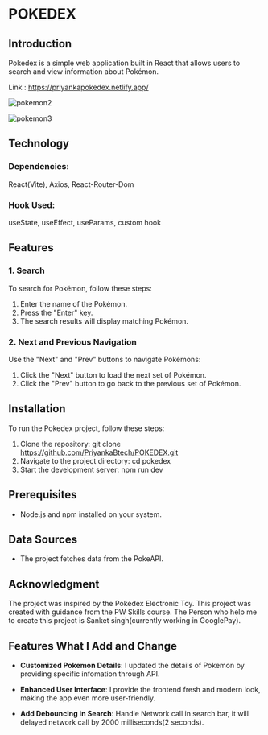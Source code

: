 # POKEDEX

## Introduction
Pokedex is a simple web application built in React that allows users to search and view information about Pokémon.

Link : https://priyankapokedex.netlify.app/

![pokemon2](https://github.com/PriyankaBtech/POKEDEX_InReact/assets/109729930/10b51696-e62f-4748-a734-14d5fb568cc0)


![pokemon3](https://github.com/PriyankaBtech/POKEDEX_InReact/assets/109729930/c91a5292-bc54-4b9a-85f6-4a69bb1ce4a0)




## Technology
### Dependencies: 
React(Vite), Axios, React-Router-Dom
### Hook Used:
useState, useEffect, useParams, custom hook

## Features

### 1. Search
To search for Pokémon, follow these steps:
1. Enter the name of the Pokémon.
2. Press the "Enter" key.
3. The search results will display matching Pokémon.

### 2. Next and Previous Navigation
Use the "Next" and "Prev" buttons to navigate Pokémons:
1. Click the "Next" button to load the next set of Pokémon.
2. Click the "Prev" button to go back to the previous set of Pokémon.

## Installation

To run the Pokedex project, follow these steps:
1. Clone the repository: git clone https://github.com/PriyankaBtech/POKEDEX.git
2. Navigate to the project directory: cd pokedex
3. Start the development server: npm run dev

##  Prerequisites
- Node.js and npm installed on your system.

## Data Sources
- The project fetches data from the PokeAPI.

  
## Acknowledgment
The project was inspired by the Pokédex Electronic Toy. This project was created with guidance from the PW Skills course. The Person who help me to create this project is Sanket singh(currently working in GooglePay).


## Features What I Add and Change 

- **Customized Pokemon Details**: I updated the details of Pokemon by providing specific infomation through API.

- **Enhanced User Interface**: I provide the frontend fresh and modern look, making the app even more user-friendly.
  
- **Add Debouncing in Search**: Handle Network call in search bar, it will delayed network call by 2000 milliseconds(2 seconds).






